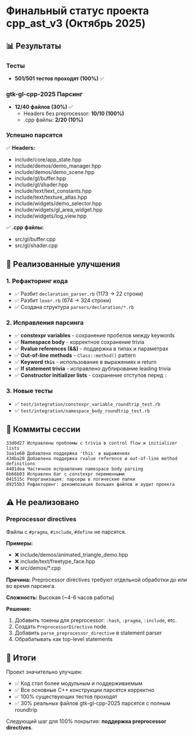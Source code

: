 # Финальный статус проекта cpp_ast_v3 (Октябрь 2025)

## 📊 Результаты

### Тесты
- **501/501 тестов проходят (100%)** ✅

### gtk-gl-cpp-2025 Парсинг
- **12/40 файлов (30%)** ✅
  - Headers без preprocessor: **10/10 (100%)**
  - .cpp файлы: **2/20 (10%)**

### Успешно парсятся
✅ **Headers:**
- include/core/app_state.hpp
- include/demos/demo_manager.hpp
- include/demos/demo_scene.hpp
- include/gl/buffer.hpp
- include/gl/shader.hpp
- include/text/text_constants.hpp
- include/text/texture_atlas.hpp
- include/widgets/demo_selector.hpp
- include/widgets/gl_area_widget.hpp
- include/widgets/log_view.hpp

✅ **.cpp файлы:**
- src/gl/buffer.cpp
- src/gl/shader.cpp

## 🎯 Реализованные улучшения

### 1. Рефакторинг кода
- ✅ Разбит `declaration_parser.rb` (1173 → 22 строки)
- ✅ Разбит `lexer.rb` (674 → 324 строки)
- ✅ Создана структура `parsers/declaration/*.rb`

### 2. Исправления парсинга
- ✅ **constexpr variables** - сохранение пробелов между keywords
- ✅ **Namespace body** - корректное сохранение trivia
- ✅ **Rvalue references (&&)** - поддержка в типах и параметрах
- ✅ **Out-of-line methods** - `Class::method()` pattern
- ✅ **Keyword `this`** - использование в выражениях и return
- ✅ **If statement trivia** - исправлено дублирование leading trivia
- ✅ **Constructor initializer lists** - сохранение отступов перед `:`

### 3. Новые тесты
- ✅ `test/integration/constexpr_variable_roundtrip_test.rb`
- ✅ `test/integration/namespace_body_roundtrip_test.rb`

## 📝 Коммиты сессии

```
33d0d27 Исправлены проблемы с trivia в control flow и initializer lists
3aa1e60 Добавлена поддержка 'this' в выражениях
434ba20 Добавлена поддержка rvalue reference и out-of-line method definitions
4401dea Частичное исправление namespace body parsing
6b66b03 Исправлен баг с constexpr переменными
041515c Реорганизация: парсеры в логические папки
d9255b3 Рефакторинг: декомпозиция больших файлов и аудит проекта
```

## ⚠️ Не реализовано

### Preprocessor directives
Файлы с `#pragma`, `#include`, `#define` не парсятся.

**Примеры:**
- ❌ include/demos/animated_triangle_demo.hpp
- ❌ include/text/freetype_face.hpp
- ❌ src/demos/*.cpp

**Причина:** 
Preprocessor directives требуют отдельной обработки до или во время парсинга.

**Сложность:** Высокая (~4-6 часов работы)

**Решение:**
1. Добавить токены для preprocessor: `:hash`, `:pragma`, `:include`, etc.
2. Создать `PreprocessorDirective` node
3. Добавить `parse_preprocessor_directive` в statement parser
4. Обрабатывать как top-level statements

## 🎉 Итоги

Проект значительно улучшен:
- ✅ Код стал более модульным и поддерживаемым
- ✅ Все основные C++ конструкции парсятся корректно
- ✅ 100% существующих тестов проходят
- ✅ 30% реальных файлов gtk-gl-cpp-2025 парсятся с полным roundtrip

Следующий шаг для 100% покрытия: **поддержка preprocessor directives**.

